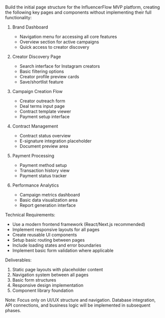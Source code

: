 Build the initial page structure for the InfluencerFlow MVP platform, creating the following key pages and components without implementing their full functionality:

1. Brand Dashboard

   - Navigation menu for accessing all core features
   - Overview section for active campaigns
   - Quick access to creator discovery

2. Creator Discovery Page

   - Search interface for Instagram creators
   - Basic filtering options
   - Creator profile preview cards
   - Save/shortlist feature

3. Campaign Creation Flow

   - Creator outreach form
   - Deal terms input page
   - Contract template viewer
   - Payment setup interface

4. Contract Management

   - Contract status overview
   - E-signature integration placeholder
   - Document preview area

5. Payment Processing

   - Payment method setup
   - Transaction history view
   - Payment status tracker

6. Performance Analytics
   - Campaign metrics dashboard
   - Basic data visualization area
   - Report generation interface

Technical Requirements:

- Use a modern frontend framework (React/Next.js recommended)
- Implement responsive layouts for all pages
- Create reusable UI components
- Setup basic routing between pages
- Include loading states and error boundaries
- Implement basic form validation where applicable

Deliverables:

1. Static page layouts with placeholder content
2. Navigation system between all pages
3. Basic form structures
4. Responsive design implementation
5. Component library foundation

Note: Focus only on UI/UX structure and navigation. Database integration, API connections, and business logic will be implemented in subsequent phases.

